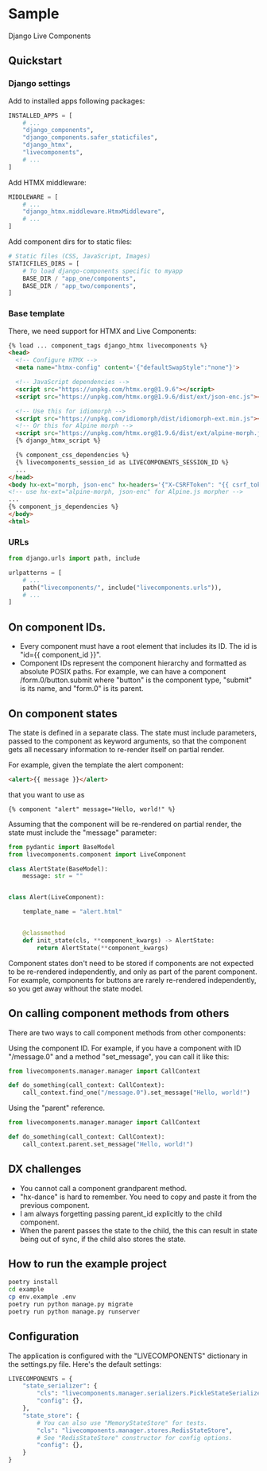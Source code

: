 # Sample

Django Live Components

## Quickstart


### Django settings

Add to installed apps following packages:

```python
INSTALLED_APPS = [
    # ...
    "django_components",
    "django_components.safer_staticfiles",
    "django_htmx",
    "livecomponents",
    # ...
]
```

Add HTMX middleware:

```python
MIDDLEWARE = [
    # ...
    "django_htmx.middleware.HtmxMiddleware",
    # ...
]
```

Add component dirs for to static files:

```python
# Static files (CSS, JavaScript, Images)
STATICFILES_DIRS = [
    # To load django-components specific to myapp
    BASE_DIR / "app_one/components",
    BASE_DIR / "app_two/components",
]
```

### Base template

There, we need support for HTMX and Live Components:

```html
{% load ... component_tags django_htmx livecomponents %}
<head>
  <!-- Configure HTMX -->
  <meta name="htmx-config" content='{"defaultSwapStyle":"none"}'>

  <!-- JavaScript dependencies -->
  <script src="https://unpkg.com/htmx.org@1.9.6"></script>
  <script src="https://unpkg.com/htmx.org@1.9.6/dist/ext/json-enc.js"></script>

  <!-- Use this for idiomorph -->
  <script src="https://unpkg.com/idiomorph/dist/idiomorph-ext.min.js"></script>
  <!-- Or this for Alpine morph -->
  <script src="https://unpkg.com/htmx.org@1.9.6/dist/ext/alpine-morph.js"></script>
  {% django_htmx_script %}

  {% component_css_dependencies %}
  {% livecomponents_session_id as LIVECOMPONENTS_SESSION_ID %}
  ...
</head>
<body hx-ext="morph, json-enc" hx-headers='{"X-CSRFToken": "{{ csrf_token }}"}'>
<!-- use hx-ext="alpine-morph, json-enc" for Alpine.js morpher -->
...
{% component_js_dependencies %}
</body>
<html>
```

### URLs

```python
from django.urls import path, include

urlpatterns = [
    # ...
    path("livecomponents/", include("livecomponents.urls")),
    # ...
]
```



## On component IDs.

- Every component must have a root element that includes its ID. The id is "id={{ component_id }}".
- Component IDs represent the component hierarchy and formatted as absolute POSIX paths. For example, we can have a component /form.0/button.submit where "button" is the component type, "submit" is its name, and "form.0" is its parent.


## On component states


The state is defined in a separate class. The state must include parameters, passed to the component as keyword arguments, so that the component gets all necessary information to re-render itself on partial render.

For example, given the template the alert component:

```html
<alert>{{ message }}</alert>
```

that you want to use as

```
{% component "alert" message="Hello, world!" %}
```

Assuming that the component will be re-rendered on partial render, the state must include the "message" parameter:

```python
from pydantic import BaseModel
from livecomponents.component import LiveComponent

class AlertState(BaseModel):
    message: str = ""


class Alert(LiveComponent):

    template_name = "alert.html"


    @classmethod
    def init_state(cls, **component_kwargs) -> AlertState:
        return AlertState(**component_kwargs)
```

Component states don't need to be stored if components are not expected to be re-rendered independently, and only
as part of the parent component. For example, components for buttons are rarely re-rendered independently, so
you get away without the state model.

## On calling component methods from others

There are two ways to call component methods from other components:

Using the component ID. For example, if you have a component with ID "/message.0" and a method "set_message", you can call it like this:

```python
from livecomponents.manager.manager import CallContext

def do_something(call_context: CallContext):
    call_context.find_one("/message.0").set_message("Hello, world!")
```

Using the "parent" reference.

```python
from livecomponents.manager.manager import CallContext

def do_something(call_context: CallContext):
    call_context.parent.set_message("Hello, world!")
```

## DX challenges

- You cannot call a component grandparent method.
- "hx-dance" is hard to remember. You need to copy and paste it from the previous component.
- I am always forgetting passing parent_id explicitly to the child component.
- When the parent passes the state to the child, the this can result in state being out of sync, if the child also stores the state.


## How to run the example project

```bash
poetry install
cd example
cp env.example .env
poetry run python manage.py migrate
poetry run python manage.py runserver
```


## Configuration

The application is configured with the "LIVECOMPONENTS" dictionary in the settings.py file. Here's the default settings:

```python
LIVECOMPONENTS = {
    "state_serializer": {
        "cls": "livecomponents.manager.serializers.PickleStateSerializer",
        "config": {},
    },
    "state_store": {
        # You can also use "MemoryStateStore" for tests.
        "cls": "livecomponents.manager.stores.RedisStateStore",
        # See "RedisStateStore" constructor for config options.
        "config": {},
    }
}
```
